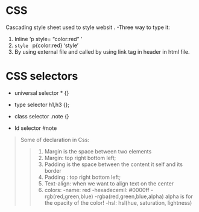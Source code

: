 # CSS
Cascading style sheet  used to style websit .
-Three way to type it:
1.	Inline ‘p style= “color:red” ’
2.	`style ` p{color:red} ‘style’
3.	By using external file and called by using link tag in header in html file.

# CSS selectors
- universal selector * {}

- type selector h1,h3 {};

- class selector  .note {}

- Id selector   #note

> Some of declaration in Css:
>>1.	Margin is the space between two elements
>>2.	Margin: top right bottom left;
>>3.	Padding is the space between the content it self and its border
>>4.	Padding : top right bottom left;
>>5.	Text-align: when we want to align text on the center
>>6.	colors: -name: red -hexadecemil: #0000ff -rgb(red,green,blue) -rgba(red,green,blue,alpha) alpha is for the opacity of the color! -hsl: hsl(hue, saturation, lightness)
